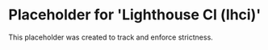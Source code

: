 ﻿# Placeholder for 'Lighthouse CI (lhci)'
This placeholder was created to track and enforce strictness.
